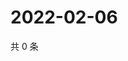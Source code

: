 # 2022-02-06

共 0 条

<!-- BEGIN WEIBO -->
<!-- 最后更新时间 Sun Feb 06 2022 19:08:57 GMT+0800 (China Standard Time) -->

<!-- END WEIBO -->
